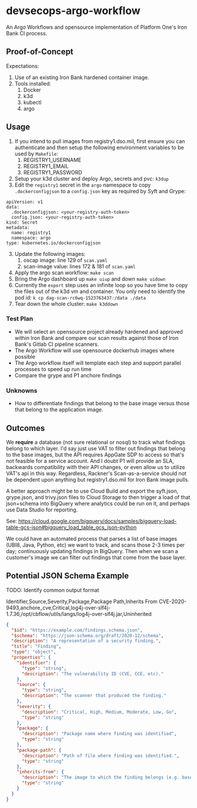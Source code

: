 # devsecops-argo-workflow
An Argo Workflows and opensource implementation of Platform One's Iron Bank CI process.

## Proof-of-Concept
Expectations:
1. Use of an existing Iron Bank hardened container image.
2. Tools installed:
   1. Docker
   2. k3d
   3. kubectl
   4. argo

## Usage
1. If you intend to pull images from registry1.dso.mil, first ensure you can authenticate and then setup the following environment variables to be used by `Makefile`:
   1. REGISTRY1_USERNAME
   2. REGISTRY1_EMAIL
   3. REGISTRY1_PASSWORD
2. Setup your k3d cluster and deploy Argo, secrets and pvc: `k3dup`
3. Edit the `registry1` secret in the `argo` namespace to copy `.dockerconfigjson` to a `config.json` key as required by Syft and Grype:
```
apiVersion: v1
data:
  .dockerconfigjson: <your-registry-auth-token>
  config.json: <your-registry-auth-token>
kind: Secret
metadata:
  name: registry1
  namespace: argo
type: kubernetes.io/dockerconfigjson
```
3. Update the following images:
   1. oscap image: line 129 of `scan.yaml`
   2. scan-image value: lines 172 & 181 of `scan.yaml`
4. Apply the argo scan workflow: `make scan`
5. Bring the Argo dashboard up `make uiup` and down `make uidown`
6. Currently the `export` step uses an infinite loop so you have time to copy the files out of the k3d vm and container. You only need to identify the pod id: `k cp dag-scan-rc6wq-1523763437:/data ./data`
7. Tear down the whole cluster: `make k3ddown`

### Test Plan
- We will select an opensource project already hardened and approved within Iron Bank and compare our scan results against those of Iron Bank's Gitlab CI pipeline scanners.
- The Argo Workflow will use opensource dockerhub images where possible
- The Argo workflow itself will template each step and support parallel processes to speed up run time
- Compare the grype and P1 anchore findings

### Unknowns
- How to differentiate findings that belong to the base image versus those that belong to the application image.

## Outcomes
We **require** a database (not sure relational or nosql) to track what findings belong to which layer. I'd say just use VAT to filter out findings that belong to the base images, but the API requires AppGate SDP to access so that's not feasible for a service account. And I doubt P1 will provide an SLA, backwards compatibility with their API changes, or even allow us to utilize VAT's api in this way. Regardless, Rackner's Scan-as-a-service should not be dependent upon anything but registry1.dso.mil for Iron Bank image pulls.

A better approach might be to use Cloud Build and export the syft.json, grype.json, and trivy.json files to Cloud Storage to then trigger a load of that json+schema into BigQuery where analytics could be run on it, and perhaps use Data Studio for reporting.

See: https://cloud.google.com/bigquery/docs/samples/bigquery-load-table-gcs-json#bigquery_load_table_gcs_json-python

We could have an automated process that parses a list of base images (UBI8, Java, Python, etc) we want to track, and scans those 2-3 times per day; continuously updating findings in BigQuery. Then when we scan a customer's image we can filter out findings that come from the base layer.

## Potential JSON Schema Example
TODO: Identify common output format

Identifier,Source,Severity,Package,Package Path,Inherits From
CVE-2020-9493,anchore_cve,Critical,log4j-over-slf4j-1.7.36,/opt/cbflow/utils/langs/log4j-over-slf4j.jar,Uninherited

```json
{
  "$id": "https://example.com/findings.schema.json",
  "$schema": "https://json-schema.org/draft/2020-12/schema",
  "description": "A representation of a security finding.",
  "title": "Finding",
  "type": "object",
  "properties": {
    "identifier": {
      "type": "string",
      "description": "The vulnerability ID (CVE, CCE, etc)."
    },
    "source": {
      "type": "string",
      "description": "The scanner that produced the finding."
    },
    "severity": {
      "description": "Critical, High, Medium, Moderate, Low, Go",
      "type": "string"
    },
    "package": {
      "description": "Package name where finding was identified",
      "type": "string"
    },
    "package-path": {
      "description": "Path of file where finding was identified.",
      "type": "string"
    },
    "inherits-from": {
      "description": "The image to which the finding belongs (e.g. base, intermediate, uninherited)",
      "type": "string"
    }
  }
}
```